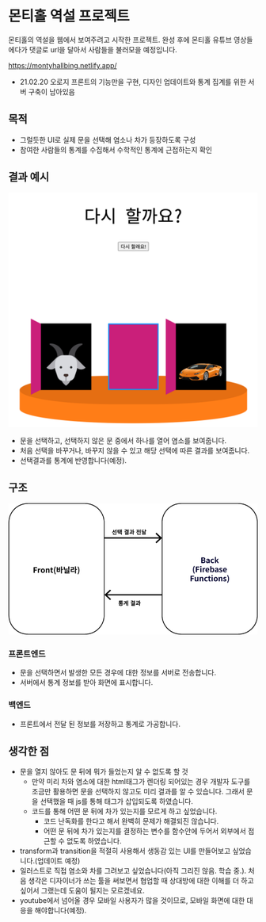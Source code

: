 # 몬티홀 역설 프로젝트

몬티홀의 역설을 웹에서 보여주려고 시작한 프로젝트. 완성 후에 몬티홀 유튜브 영상들에다가 댓글로 url을 달아서 사람들을 불러모을 예정입니다.

https://montyhallbing.netlify.app/

- 21.02.20 오로지 프론트의 기능만을 구현, 디자인 업데이트와 통계 집계를 위한 서버 구축이 남아있음

## 목적

- 그럴듯한 UI로 실제 문을 선택해 염소나 차가 등장하도록 구성 
- 참여한 사람들의 통계를 수집해서 수학적인 통계에 근접하는지 확인

## 결과 예시

![image-20210220203950701](README.assets/image-20210220203950701.png)

- 문을 선택하고, 선택하지 않은 문 중에서 하나를 열어 염소를 보여줍니다.
- 처음 선택을 바꾸거나, 바꾸지 않을 수 있고 해당 선택에 따른 결과를 보여줍니다.
- 선택결과를 통계에 반영합니다(예정).

## 구조

![montyhall-structure](README.assets/montyhall-structure-3820992.png)

### 프론트엔드

- 문을 선택하면서 발생한 모든 경우에 대한 정보를 서버로 전송합니다. 
- 서버에서 통계 정보를 받아 화면에 표시합니다.

### 백엔드

- 프론트에서 전달 된 정보를 저장하고 통계로 가공합니다.

## 생각한 점

- 문을 열지 않아도 문 뒤에 뭐가 들었는지 알 수 없도록 할 것
  - 만약 미리 차와 염소에 대한 html태그가 렌더링 되어있는 경우 개발자 도구를 조금만 활용하면 문을 선택하지 않고도 미리 결과를 알 수 있습니다. 그래서 문을 선택했을 때 js를 통해 태그가 삽입되도록 하였습니다.
  - 코드를 통해 어떤 문 뒤에 차가 있는지를 모르게 하고 싶었습니다.
    - 코드 난독화를 한다고 해서 완벽히 문제가 해결되진 않습니다.
    - 어떤 문 뒤에 차가 있는지를 결정하는 변수를 함수안에 두어서 외부에서 접근할 수 없도록 하였습니다.
- transform과 transition을 적절히 사용해서 생동감 있는 UI를 만들어보고 싶었습니다.(업데이트 예정)
- 일러스트로 직접 염소와 차를 그려보고 싶었습니다(아직 그리진 않음. 학습 중.). 처음 생각은 디자이너가 쓰는 툴을 써보면서 협업할 때 상대방에 대한 이해를 더 하고 싶어서 그랬는데 도움이 될지는 모르겠네요.
- youtube에서 넘어올 경우 모바일 사용자가 많을 것이므로, 모바일 화면에 대한 대응을 해야합니다(예정).

